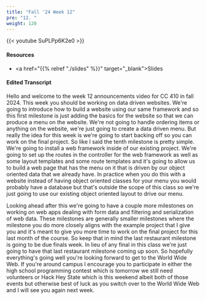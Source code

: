 ```yaml
---
title: "Fall '24 Week 12"
pre: "12. "
weight: 120
---
```


{{< youtube SuPLPp6K2e0 >}}

#### Resources

* <a href="{{% relref "./slides" %}}" target="_blank">Slides</a>

#### Edited Transcript

Hello and welcome to the week 12 announcements video for CC 410 in fall 2024. This week you should be working on data driven websites. We're going to introduce how to build a website using our same framework and so this first milestone is just adding the basics for the website so that we can produce a menu on the website. We're not going to handle ordering items or anything on the website, we're just going to create a data driven menu. But really the idea for this week is we're going to start backing off so you can work on the final project. So like I said the tenth milestone is pretty simple. We're going to install a web framework inside of our existing project. We're going to set up the routes in the controller for the web framework as well as some layout templates and some route templates and it's going to allow us to build a web page that has the menu on it that is driven by our object oriented data that we already have. In practice when you do this with a website instead of having object oriented classes for your menu you would probably have a database but that's outside the scope of this class so we're just going to use our existing object oriented layout to drive our menu. 

Looking ahead after this we're going to have a couple more milestones on working on web apps dealing with form data and filtering and serialization of web data. These milestones are generally smaller milestones where the milestone you do more closely aligns with the example project that I give you and it's meant to give you more time to work on the final project for this last month of the course. So keep that in mind the last restaurant milestone is going to be due finals week. In lieu of any final in this class we're just going to have that last restaurant milestone coming up soon. So hopefully everything's going well you're looking forward to get to the World Wide Web. If you're around campus I encourage you to participate in either the high school programming contest which is tomorrow we still need volunteers or Hack Hey State which is this weekend albeit both of those events but otherwise best of luck as you switch over to the World Wide Web and I will see you again next week. 
